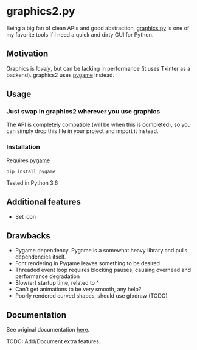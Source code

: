 # graphics2.py

Being a big fan of clean APIs and good abstraction, [graphics.py](http://mcsp.wartburg.edu/zelle/python/graphics/graphics.pdf) is one of my favorite tools if I need a quick and dirty GUI for Python.

## Motivation

Graphics is *lovely*, but can be lacking in performance (it uses Tkinter as a backend). graphics2 uses [pygame](https://www.pygame.org/news) instead.

## Usage

### Just swap in graphics2 wherever you use graphics

The API is completely compatible (will be when this is completed), so you can simply drop this file in your project and import it instead.

### Installation

Requires [pygame](https://www.pygame.org/news)

```
pip install pygame
```

Tested in Python 3.6

## Additional features

- Set icon

## Drawbacks

- Pygame dependency. Pygame is a somewhat heavy library and pulls dependencies itself.
- Font rendering in Pygame leaves something to be desired
- Threaded event loop requires blocking pauses, causing overhead and performance degradation
- Slow(er) startup time, related to ^
- Can't get animations to be very smooth, any help?
- Poorly rendered curved shapes, should use gfxdraw (TODO)

## Documentation

See original documentation [here](http://mcsp.wartburg.edu/zelle/python/graphics/graphics.pdf). 

TODO: Add/Document extra features.

